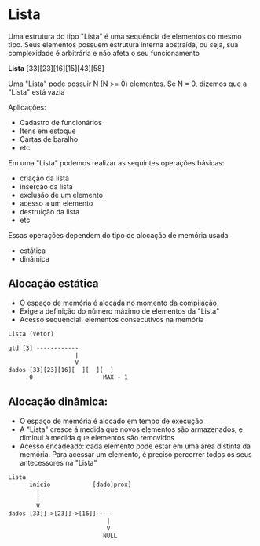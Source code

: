 # Lista

Uma estrutura do tipo "Lista" é uma
sequência de elementos do mesmo tipo.
Seus elementos possuem estrutura interna
abstraída, ou seja, sua complexidade é
arbitrária e não afeta o seu funcionamento

**Lista** \[33\]\[23\]\[16\]\[15\]\[43\]\[58\]

Uma "Lista" pode possuir N (N >= 0)
elementos.
Se N = 0, dizemos que a "Lista" está
vazia

Aplicações:
- Cadastro de funcionários
- Itens em estoque
- Cartas de baralho
- etc

Em uma "Lista" podemos realizar as
sequintes operações básicas:
- criação da lista
- inserção da lista
- exclusão de um elemento
- acesso a um elemento
- destruição da lista
- etc

Essas operações dependem do tipo de
alocação de memória usada
- estática
- dinâmica

## Alocação estática
- O espaço de memória é alocada no
momento da compilação
- Exige a definição do número máximo
de elementos da "Lista"
- Acesso sequencial: elementos
consecutivos na memória

```txt
Lista (Vetor)

qtd [3] ------------
                   |
                   V
dados [33][23][16][  ][  ][  ]
      0                    MAX - 1
```

## Alocação dinâmica:
- O espaço de memória é alocado em tempo
de execução
- A "Lista" cresce á medida que novos
elementos são armazenados, e diminui à
medida que elementos são removidos
- Acesso encadeado: cada elemento pode estar
em uma área distinta da memória. Para acessar
um elemento, é preciso percorrer todos os
seus antecessores na "Lista"

```txt
Lista
      início            [dado]prox]
        |
        |
        V
dados [33]]->[23]]->[16]]----
                            |
                            V
                           NULL
```
